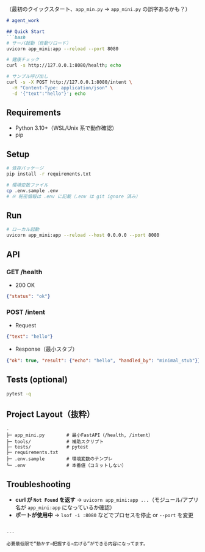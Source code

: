 
（最初のクイックスタート、`app_min.py` → `app_mini.py` の誤字あるかも？）


````markdown
# agent_work

## Quick Start
```bash
# サーバ起動（自動リロード）
uvicorn app_mini:app --reload --port 8080

# 健康チェック
curl -s http://127.0.0.1:8080/health; echo

# サンプル呼び出し
curl -s -X POST http://127.0.0.1:8080/intent \
  -H "Content-Type: application/json" \
  -d '{"text":"hello"}'; echo
````

## Requirements

* Python 3.10+（WSL/Unix 系で動作確認）
* pip

## Setup

```bash
# 依存パッケージ
pip install -r requirements.txt

# 環境変数ファイル
cp .env.sample .env
# ※ 秘密情報は .env に記載（.env は git ignore 済み）
```

## Run

```bash
# ローカル起動
uvicorn app_mini:app --reload --host 0.0.0.0 --port 8080
```

## API

### GET /health

* 200 OK

```json
{"status": "ok"}
```

### POST /intent

* Request

```json
{"text": "hello"}
```

* Response（最小スタブ）

```json
{"ok": true, "result": {"echo": "hello", "handled_by": "minimal_stub"}}
```

## Tests (optional)

```bash
pytest -q
```

## Project Layout（抜粋）

```
.
├─ app_mini.py        # 最小FastAPI（/health, /intent）
├─ tools/             # 補助スクリプト
├─ tests/             # pytest
├─ requirements.txt
├─ .env.sample        # 環境変数のテンプレ
└─ .env               # 本番値（コミットしない）
```

## Troubleshooting

* **curl が `Not Found` を返す**
  → `uvicorn app_mini:app ...`（モジュール/アプリ名が `app_mini:app` になっているか確認）
* **ポートが使用中**
  → `lsof -i :8080` などでプロセスを停止 or `--port` を変更

```

---

必要最低限で“動かす→把握する→広げる”ができる内容になってます。  

```
